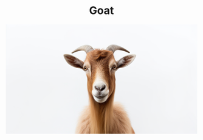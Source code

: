 <h1 align="center"> Goat </h1>

<p align="center" width="100%"><img src="../images/goat.png" /></p>
